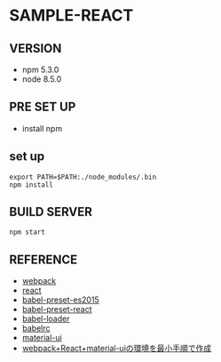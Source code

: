 # SAMPLE-REACT

## VERSION
- npm 5.3.0
- node 8.5.0

## PRE SET UP
- install npm

## set up

```
export PATH=$PATH:./node_modules/.bin
npm install
```

## BUILD SERVER

```
npm start
```

## REFERENCE
- [webpack](https://webpack.github.io/)
- [react](https://facebook.github.io/react/)
- [babel-preset-es2015](https://www.npmjs.com/package/babel-preset-es2015)
- [babel-preset-react](https://www.npmjs.com/package/babel-preset-react)
- [babel-loader](https://github.com/babel/babel-loader)
- [babelrc](https://babeljs.io/docs/plugins/preset-es2015/)
- [material-ui](http://www.material-ui.com/#/)
- [webpack+React+material-uiの環境を最小手順で作成](http://qiita.com/takaki@github/items/724d97a20d3ae194ded4)
